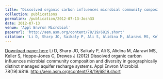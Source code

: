 ```yaml
---
title: "Dissolved organic carbon influences microbial community composition and diversity in geographically distinct managed aquifer recharge systems"
collection: publications
permalink: /publication/2012-07-13-Josh33
date: 2012-07-13
venue: 'Appl Envron Microbiol'
paperurl: 'http://aem.asm.org/content/78/19/6819.short'
citation: 'Li D, Sharp JO, Saikaly P, Ali S, Alidina M, Alarawi MS, Keller S, Hoppe-Jones C, Drewes J (2012) Dissolved organic carbon influences microbial community composition and diversity in geographically distinct managed aquifer recharge systems. Appl Envron Microbiol. 78(19):6819. http://aem.asm.org/content/78/19/6819.short'
---
```


<a href='http://aem.asm.org/content/78/19/6819.short'>Download paper here</a>
Li D, Sharp JO, Saikaly P, Ali S, Alidina M, Alarawi MS, Keller S, Hoppe-Jones C, Drewes J (2012) Dissolved organic carbon influences microbial community composition and diversity in geographically distinct managed aquifer recharge systems. Appl Envron Microbiol. 78(19):6819. http://aem.asm.org/content/78/19/6819.short
